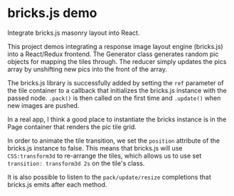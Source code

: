 # bricks.js demo

[summary]::
Integrate bricks.js masonry layout into React.

This project demos integrating a response image layout engine (bricks.js) into a React/Redux frontend. The Generator class generates random pic objects for mapping the tiles through. The reducer simply updates the pics array by unshifting new pics into the front of the array. 

The bricks.js library is successfully added by setting the `ref` parameter of the tile container to a callback that initializes the bricks.js instance with the passed node.
`.pack()` is then called on the first time and `.update()` when new images are pushed.

In a real app, I think a good place to instantiate the bricks instance is in the Page container that renders the pic tile grid.

In order to animate the tile transition, we set the `position` attribute of the bricks.js instance to false. This means that bricks.js will use `CSS:transform3d` to re-arrange the tiles, which allows us to use set `transition: transform3d 2s` on the tile's class.

It is also possible to listen to the `pack/update/resize` completions that bricks.js emits after each method.
